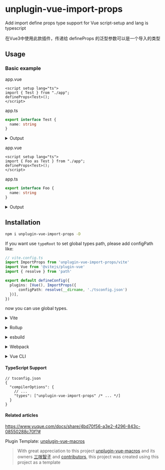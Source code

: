 # unplugin-vue-import-props

Add import define props type support for Vue script-setup and lang is typescript

在Vue3中使用此款插件，传递给 defineProps 的泛型参数可以是一个导入的类型

## Usage

### Basic example

app.vue
```vue
<script setup lang="ts">
import { Test } from "./app";
defineProps<Test>();
</script>
```
app.ts
```typescript
export interface Test {
  name: string
}
```

<details>
<summary>Output</summary>

```vue
<script setup lang="ts">
import { } from "./app";
defineProps<{name:string;}>();
</script>
```

</details>

app.vue
```vue
<script setup lang="ts">
import { Foo as Test } from "./app";
defineProps<Test>();
</script>
```
app.ts
```typescript
export interface Foo {
  name: string
}
```

<details>
<summary>Output</summary>

```vue
<script setup lang="ts">
import { } from "./app";
defineProps<{name:string;}>();
</script>
```

</details>

## Installation

```bash
npm i unplugin-vue-import-props -D
```

If you want use `typeRoot` to set global types path, please add configPath like:

```ts
// vite.config.ts
import ImportProps from 'unplugin-vue-import-props/vite'
import Vue from '@vitejs/plugin-vue'
import { resolve } from 'path'

export default defineConfig({
  plugins: [Vue(), ImportProps({
      configPath: resolve(__dirname, './tsconfig.json')
  })],
})
```

now you can use global types.

<details>
<summary>Vite</summary><br>

```ts
// vite.config.ts
import ImportProps from 'unplugin-vue-import-props/vite'
import Vue from '@vitejs/plugin-vue'

export default defineConfig({
  plugins: [Vue(), ImportProps()],
})
```

<br></details>

<details>
<summary>Rollup</summary><br>

```ts
// rollup.config.js
import ImportProps from 'unplugin-vue-import-props/rollup'

export default {
  plugins: [ImportProps()], // Must be before Vue plugin!
}
```

<br></details>

<details>
<summary>esbuild</summary><br>

```ts
// esbuild.config.js
import { build } from 'esbuild'

build({
  plugins: [
    require('unplugin-vue-import-props/esbuild')(), // Must be before Vue plugin!
  ],
})
```

<br></details>

<details>
<summary>Webpack</summary><br>

```ts
// webpack.config.js
module.exports = {
  /* ... */
  plugins: [require('unplugin-vue-import-props/webpack')()],
}
```

<br></details>

<details>
<summary>Vue CLI</summary><br>

```ts
// vue.config.js
module.exports = {
  configureWebpack: {
    plugins: [require('unplugin-vue-import-props/webpack')()],
  },
}
```

<br></details>

#### TypeScript Support

```jsonc
// tsconfig.json
{
  "compilerOptions": {
    // ...
    "types": ["unplugin-vue-import-props" /* ... */]
  }
}
``` 
#### Related articles

https://www.yuque.com/docs/share/4bd70f56-a3e2-4296-843c-08550288c70f?#


Plugin Template: [unplugin-vue-macros](https://github.com/sxzz/unplugin-vue-macros)

> With great appreciation to this project [unplugin-vue-macros](https://github.com/sxzz/unplugin-vue-macros) and its owners [三咲智子](https://github.com/sxzz) and [contributors](https://github.com/sxzz/unplugin-vue-macros/graphs/contributors), this project was created using this project as a template

